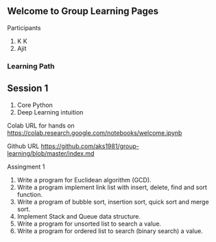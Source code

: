 ## Welcome to Group Learning Pages

Participants
1. K K
2. Ajit

### Learning Path

## Session 1
1. Core Python 
2. Deep Learning intuition

Colab URL for hands on
<https://colab.research.google.com/notebooks/welcome.ipynb>

Github URL
<https://github.com/aks1981/group-learning/blob/master/index.md>

Assingment 1
1. Write a program for Euclidean algorithm (GCD).
2. Write a program implement link list with insert, delete, find and sort function. 
3. Write a program of bubble sort, insertion sort, quick sort and merge sort.
4. Implement Stack and Queue data structure.
5. Write a program for unsorted list to search a value.
6. Write a program for ordered list to search (binary search) a value.

